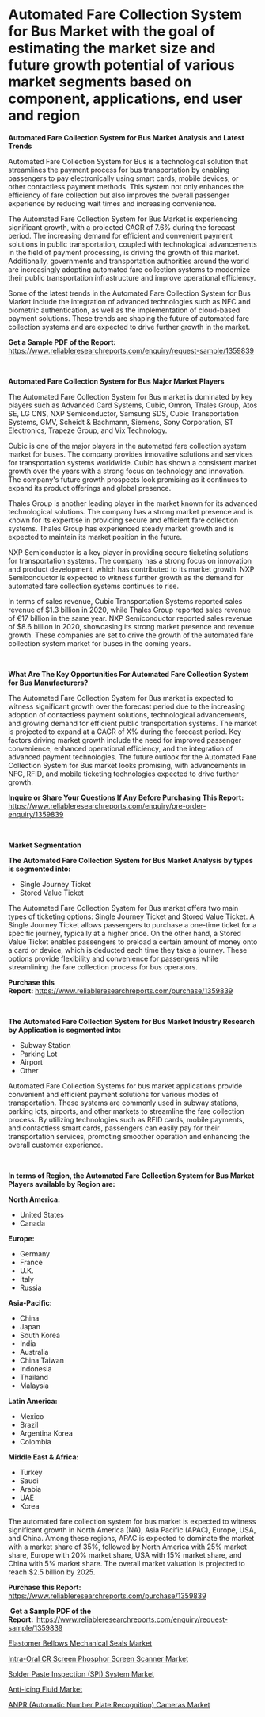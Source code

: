 <p><h1>Automated Fare Collection System for Bus Market with the goal of estimating the market size and future growth potential of various market segments based on component, applications, end user and region</h1></p><p><strong>Automated Fare Collection System for Bus Market Analysis and Latest Trends</strong></p>
<p><p>Automated Fare Collection System for Bus is a technological solution that streamlines the payment process for bus transportation by enabling passengers to pay electronically using smart cards, mobile devices, or other contactless payment methods. This system not only enhances the efficiency of fare collection but also improves the overall passenger experience by reducing wait times and increasing convenience.</p><p>The Automated Fare Collection System for Bus Market is experiencing significant growth, with a projected CAGR of 7.6% during the forecast period. The increasing demand for efficient and convenient payment solutions in public transportation, coupled with technological advancements in the field of payment processing, is driving the growth of this market. Additionally, governments and transportation authorities around the world are increasingly adopting automated fare collection systems to modernize their public transportation infrastructure and improve operational efficiency.</p><p>Some of the latest trends in the Automated Fare Collection System for Bus Market include the integration of advanced technologies such as NFC and biometric authentication, as well as the implementation of cloud-based payment solutions. These trends are shaping the future of automated fare collection systems and are expected to drive further growth in the market.</p></p>
<p><strong>Get a Sample PDF of the Report:&nbsp;</strong> <a href="https://www.reliableresearchreports.com/enquiry/request-sample/1359839">https://www.reliableresearchreports.com/enquiry/request-sample/1359839</a></p>
<p>&nbsp;</p>
<p><strong>Automated Fare Collection System for Bus Major Market Players</strong></p>
<p><p>The Automated Fare Collection System for Bus market is dominated by key players such as Advanced Card Systems, Cubic, Omron, Thales Group, Atos SE, LG CNS, NXP Semiconductor, Samsung SDS, Cubic Transportation Systems, GMV, Scheidt & Bachmann, Siemens, Sony Corporation, ST Electronics, Trapeze Group, and Vix Technology. </p><p>Cubic is one of the major players in the automated fare collection system market for buses. The company provides innovative solutions and services for transportation systems worldwide. Cubic has shown a consistent market growth over the years with a strong focus on technology and innovation. The company's future growth prospects look promising as it continues to expand its product offerings and global presence.</p><p>Thales Group is another leading player in the market known for its advanced technological solutions. The company has a strong market presence and is known for its expertise in providing secure and efficient fare collection systems. Thales Group has experienced steady market growth and is expected to maintain its market position in the future.</p><p>NXP Semiconductor is a key player in providing secure ticketing solutions for transportation systems. The company has a strong focus on innovation and product development, which has contributed to its market growth. NXP Semiconductor is expected to witness further growth as the demand for automated fare collection systems continues to rise.</p><p>In terms of sales revenue, Cubic Transportation Systems reported sales revenue of $1.3 billion in 2020, while Thales Group reported sales revenue of €17 billion in the same year. NXP Semiconductor reported sales revenue of $8.6 billion in 2020, showcasing its strong market presence and revenue growth. These companies are set to drive the growth of the automated fare collection system market for buses in the coming years.</p></p>
<p>&nbsp;</p>
<p><strong>What Are The Key Opportunities For Automated Fare Collection System for Bus Manufacturers?</strong></p>
<p><p>The Automated Fare Collection System for Bus market is expected to witness significant growth over the forecast period due to the increasing adoption of contactless payment solutions, technological advancements, and growing demand for efficient public transportation systems. The market is projected to expand at a CAGR of X% during the forecast period. Key factors driving market growth include the need for improved passenger convenience, enhanced operational efficiency, and the integration of advanced payment technologies. The future outlook for the Automated Fare Collection System for Bus market looks promising, with advancements in NFC, RFID, and mobile ticketing technologies expected to drive further growth.</p></p>
<p><strong>Inquire or Share Your Questions If Any Before Purchasing This Report:</strong> <a href="https://www.reliableresearchreports.com/enquiry/pre-order-enquiry/1359839">https://www.reliableresearchreports.com/enquiry/pre-order-enquiry/1359839</a></p>
<p>&nbsp;</p>
<p><strong>Market Segmentation</strong></p>
<p><strong>The Automated Fare Collection System for Bus Market Analysis by types is segmented into:</strong></p>
<p><ul><li>Single Journey Ticket</li><li>Stored Value Ticket</li></ul></p>
<p><p>The Automated Fare Collection System for Bus market offers two main types of ticketing options: Single Journey Ticket and Stored Value Ticket. A Single Journey Ticket allows passengers to purchase a one-time ticket for a specific journey, typically at a higher price. On the other hand, a Stored Value Ticket enables passengers to preload a certain amount of money onto a card or device, which is deducted each time they take a journey. These options provide flexibility and convenience for passengers while streamlining the fare collection process for bus operators.</p></p>
<p><strong>Purchase this Report:&nbsp;</strong><a href="https://www.reliableresearchreports.com/purchase/1359839">https://www.reliableresearchreports.com/purchase/1359839</a></p>
<p>&nbsp;</p>
<p><strong>The Automated Fare Collection System for Bus Market Industry Research by Application is segmented into:</strong></p>
<p><ul><li>Subway Station</li><li>Parking Lot</li><li>Airport</li><li>Other</li></ul></p>
<p><p>Automated Fare Collection Systems for bus market applications provide convenient and efficient payment solutions for various modes of transportation. These systems are commonly used in subway stations, parking lots, airports, and other markets to streamline the fare collection process. By utilizing technologies such as RFID cards, mobile payments, and contactless smart cards, passengers can easily pay for their transportation services, promoting smoother operation and enhancing the overall customer experience.</p></p>
<p>&nbsp;</p>
<p><strong>In terms of Region, the Automated Fare Collection System for Bus Market Players available by Region are:</strong></p>
<p>
    <p> <strong> North America: </strong>
        <ul>
            <li>United States</li>
            <li>Canada</li>
        </ul>
        </p> 
    <p> <strong> Europe: </strong>
        <ul>
            <li>Germany</li>
            <li>France</li>
            <li>U.K.</li>
            <li>Italy</li>
            <li>Russia</li>
        </ul>
        </p> 
    <p> <strong> Asia-Pacific: </strong>
        <ul>
            <li>China</li>
            <li>Japan</li>
            <li>South Korea</li>
            <li>India</li>
            <li>Australia</li>
            <li>China Taiwan</li>
            <li>Indonesia</li>
            <li>Thailand</li>
            <li>Malaysia</li>
        </ul>
        </p> 
    <p> <strong> Latin America: </strong>
        <ul>
            <li>Mexico</li>
            <li>Brazil</li>
            <li>Argentina Korea</li>
            <li>Colombia</li>
        </ul>
        </p> 
    <p> <strong> Middle East & Africa: </strong>
        <ul>
            <li>Turkey</li>
            <li>Saudi</li>
            <li>Arabia</li>
            <li>UAE</li>
            <li>Korea</li>
        </ul>
    </p>
    </p>
<p><p>The automated fare collection system for bus market is expected to witness significant growth in North America (NA), Asia Pacific (APAC), Europe, USA, and China. Among these regions, APAC is expected to dominate the market with a market share of 35%, followed by North America with 25% market share, Europe with 20% market share, USA with 15% market share, and China with 5% market share. The overall market valuation is projected to reach $2.5 billion by 2025.</p></p>
<p><strong>Purchase this Report: </strong><a href="https://www.reliableresearchreports.com/purchase/1359839">https://www.reliableresearchreports.com/purchase/1359839</a></p>
<p>&nbsp;<strong>Get a Sample PDF of the Report:&nbsp;&nbsp;</strong><a href="https://www.reliableresearchreports.com/enquiry/request-sample/1359839">https://www.reliableresearchreports.com/enquiry/request-sample/1359839</a></p>
<p><strong></strong></p>
<p><p><a href="https://medium.com/@anamariaagolli86/elastomer-bellows-mechanical-seals-market-the-key-to-successful-business-strategy-forecast-till-5c47243632d9">Elastomer Bellows Mechanical Seals Market</a></p><p><a href="https://github.com/suaretopek9/Market-Research-Report-List-1/blob/main/intra-oral-cr-screen-phosphor-screen-scanner-market.md">Intra-Oral CR Screen Phosphor Screen Scanner Market</a></p><p><a href="https://medium.com/@ruthmorales25/solder-paste-inspection-spi-system-market-comprehensive-assessment-by-type-application-and-82f182692936">Solder Paste Inspection (SPI) System Market</a></p><p><a href="https://github.com/mharielmesa/Market-Research-Report-List-1/blob/main/anti-icing-fluid-market.md">Anti-icing Fluid Market</a></p><p><a href="https://medium.com/@ruthmorales25/decoding-anpr-automatic-number-plate-recognition-cameras-market-metrics-market-share-trends-4d5287d474f8">ANPR (Automatic Number Plate Recognition) Cameras Market</a></p></p>